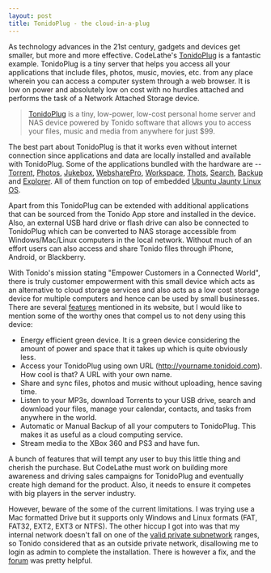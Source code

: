 ```yaml
---
layout: post
title: TonidoPlug - the cloud-in-a-plug
---
```


As technology advances in the 21st century, gadgets and devices get smaller, but more and more effective. CodeLathe's <a href="http://www.tonidoplug.com/">TonidoPlug</a> is a fantastic example. TonidoPlug is a tiny server that helps you access all your applications that include files, photos, music, movies, etc. from any place wherein you can access a computer system through a web browser. It is low on power and absolutely low on cost with no hurdles attached and performs the task of a Network Attached Storage device.

> <a href="http://www.tonidoplug.com/">TonidoPlug</a> is a tiny, low-power, low-cost personal home server and NAS device powered by Tonido software that allows you to access your files, music and media from anywhere for just $99.


The best part about TonidoPlug is that it works even without internet connection since applications and data are locally installed and available with TonidoPlug. Some of the applications bundled with the hardware are -- <a href="http://www.tonido.com/app_torrent_home.html">Torrent</a>, <a href="http://www.tonido.com/app_photos_home.html">Photos</a>, <a href="http://www.tonido.com/app/jukebox">Jukebox</a>, <a href="http://www.tonido.com/app_webshare_home.html">WebsharePro</a>, <a href="http://www.tonido.com/app_workspace_home.html">Workspace</a>, <a href="http://www.tonido.com/app_thots_home.html">Thots</a>, <a href="http://www.tonido.com/app_search_home.html">Search</a>, <a href="http://www.tonido.com/app_backup_home.html">Backup</a> and <a href="http://www.tonido.com/app_explorer_home.html">Explorer</a>. All of them function on top of embedded <a href="http://www.ditii.com/2010/06/21/tonidoplug-nas-powered-by-ubuntu-jaunty-linux-os/">Ubuntu Jaunty Linux OS</a>.

Apart from this TonidoPlug can be extended with additional applications that can be sourced from the Tonido App store and installed in the device. Also, an external USB hard drive or flash drive can also be connected to TonidoPlug which can be converted to NAS storage accessible from Windows/Mac/Linux computers in the local network. Without much of an effort users can also access and share Tonido files through iPhone, Android, or Blackberry.

With Tonido's mission stating "Empower Customers in a Connected World", there is truly customer empowerment with this small device which acts as an alternative to cloud storage services and also acts as a low cost storage device for multiple computers and hence can be used by small businesses. There are several <a href="http://www.tonidoplug.com/tonido_plug_why.html">features</a> mentioned in its website, but I would like to mention some of the worthy ones that compel us to not deny using this device:

* Energy efficient green device. It is a green device considering the amount of power and space that it takes up which is quite obviously less.
* Access your TonidoPlug using own URL (http://yourname.tonidoid.com). How cool is that? A URL with your own name.
* Share and sync files, photos and music without uploading, hence saving time.
* Listen to your MP3s, download Torrents to your USB drive, search and download your files, manage your calendar, contacts, and tasks from anywhere in the world.
* Automatic or Manual Backup of all your computers to TonidoPlug. This makes it as useful as a cloud computing service.
* Stream media to the XBox 360 and PS3 and have fun.

A bunch of features that will tempt any user to buy this little thing and cherish the purchase. But CodeLathe must work on building more awareness and driving sales campaigns for TonidoPlug and eventually create high demand for the product. Also, it needs to ensure it competes with big players in the server industry.

However, beware of the some of the current limitations. I was trying use a Mac formatted Drive but it supports only Windows and Linux formats (FAT, FAT32, EXT2, EXT3 or NTFS). The other hiccup I got into was that my internal network doesn't fall on one of the <a href="http://en.wikipedia.org/wiki/Private_network#Private_IPv4_address_spaces">valid private subnetwork</a> ranges, so Tonido considered that as an outside private network, disallowing me to login as admin to complete the installation. There is however a fix, and the <a href="http://www.tonido.com/forum/">forum</a> was pretty helpful.
